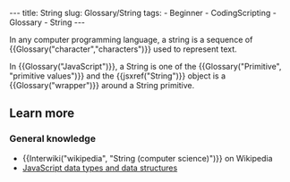 --- title: String slug: Glossary/String tags: - Beginner - CodingScripting - Glossary - String ---

In any computer programming language, a string is a sequence of {{Glossary("character","characters")}} used to represent text.

In {{Glossary("JavaScript")}}, a String is one of the {{Glossary("Primitive", "primitive values")}} and the {{jsxref("String")}} object is a {{Glossary("wrapper")}} around a String primitive.

## Learn more

### General knowledge

- {{Interwiki("wikipedia", "String (computer science)")}} on Wikipedia
- [JavaScript data types and data structures](/en-US/docs/Web/JavaScript/Data_structures#string_type)
